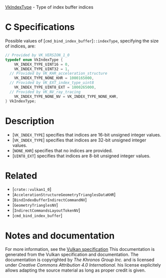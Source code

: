 [VkIndexType](https://www.khronos.org/registry/vulkan/specs/1.3-extensions/man/html/VkIndexType.html) - Type of index buffer indices

# C Specifications
Possible values of [`cmd_bind_index_buffer`]`::indexType`, specifying
the size of indices, are:
```c
// Provided by VK_VERSION_1_0
typedef enum VkIndexType {
    VK_INDEX_TYPE_UINT16 = 0,
    VK_INDEX_TYPE_UINT32 = 1,
  // Provided by VK_KHR_acceleration_structure
    VK_INDEX_TYPE_NONE_KHR = 1000165000,
  // Provided by VK_EXT_index_type_uint8
    VK_INDEX_TYPE_UINT8_EXT = 1000265000,
  // Provided by VK_NV_ray_tracing
    VK_INDEX_TYPE_NONE_NV = VK_INDEX_TYPE_NONE_KHR,
} VkIndexType;
```

# Description
- [`VK_INDEX_TYPE`] specifies that indices are 16-bit unsigned integer values.
- [`VK_INDEX_TYPE`] specifies that indices are 32-bit unsigned integer values.
- [`NONE_KHR`] specifies that no indices are provided.
- [`UINT8_EXT`] specifies that indices are 8-bit unsigned integer values.

# Related
- [`crate::vulkan1_0`]
- [`AccelerationStructureGeometryTrianglesDataKHR`]
- [`BindIndexBufferIndirectCommandNV`]
- [`GeometryTrianglesNV`]
- [`IndirectCommandsLayoutTokenNV`]
- [`cmd_bind_index_buffer`]

# Notes and documentation
For more information, see the [Vulkan specification](https://www.khronos.org/registry/vulkan/specs/1.3-extensions/html/vkspec.html)
This documentation is generated from the Vulkan specification and documentation.
The documentation is copyrighted by *The Khronos Group Inc.* and is licensed under *Creative Commons Attribution 4.0 International*.
his license explicitely allows adapting the source material as long as proper credit is given.
        